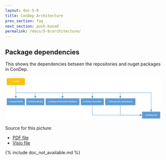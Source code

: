 ```yaml
---
layout: doc-5-0
title: ConDep Architecture
prev_section: faq
next_section: push-based
permalink: /docs/5-0/architecture/
---
```


## Package dependencies

This shows the dependencies betseen the repositories and nuget packages in ConDep.

<img src="/images/pack_dep.png">

Source for this picture:

* <a href="/files/package_dependencies.pdf">PDF file</a>
* <a href="/files/package_dependencies.vsdx">Visio file</a>


{% include doc_not_available.md %}
